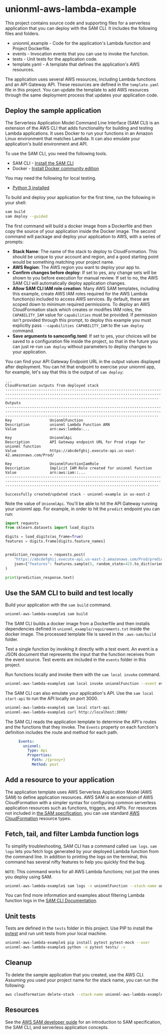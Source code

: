 # unionml-aws-lambda-example

This project contains source code and supporting files for a serverless application that you can deploy with the SAM CLI. It includes the following files and folders.

- unionml_example - Code for the application's Lambda function and Project Dockerfile.
- events - Invocation events that you can use to invoke the function.
- tests - Unit tests for the application code.
- template.yaml - A template that defines the application's AWS resources.

The application uses several AWS resources, including Lambda functions and an API Gateway API. These resources are defined in the `template.yaml` file in this project. You can update the template to add AWS resources through the same deployment process that updates your application code.

## Deploy the sample application

The Serverless Application Model Command Line Interface (SAM CLI) is an extension of the AWS CLI that adds functionality for building and testing Lambda applications. It uses Docker to run your functions in an Amazon Linux environment that matches Lambda. It can also emulate your application's build environment and API.

To use the SAM CLI, you need the following tools.

* SAM CLI - [Install the SAM CLI](https://docs.aws.amazon.com/serverless-application-model/latest/developerguide/serverless-sam-cli-install.html)
* Docker - [Install Docker community edition](https://hub.docker.com/search/?type=edition&offering=community)

You may need the following for local testing.
* [Python 3 installed](https://www.python.org/downloads/)

To build and deploy your application for the first time, run the following in your shell:

```bash
sam build
sam deploy --guided
```

The first command will build a docker image from a Dockerfile and then copy the source of your application inside the Docker image. The second command will package and deploy your application to AWS, with a series of prompts:

* **Stack Name**: The name of the stack to deploy to CloudFormation. This should be unique to your account and region, and a good starting point would be something matching your project name.
* **AWS Region**: The AWS region you want to deploy your app to.
* **Confirm changes before deploy**: If set to yes, any change sets will be shown to you before execution for manual review. If set to no, the AWS SAM CLI will automatically deploy application changes.
* **Allow SAM CLI IAM role creation**: Many AWS SAM templates, including this example, create AWS IAM roles required for the AWS Lambda function(s) included to access AWS services. By default, these are scoped down to minimum required permissions. To deploy an AWS CloudFormation stack which creates or modifies IAM roles, the `CAPABILITY_IAM` value for `capabilities` must be provided. If permission isn't provided through this prompt, to deploy this example you must explicitly pass `--capabilities CAPABILITY_IAM` to the `sam deploy` command.
* **Save arguments to samconfig.toml**: If set to yes, your choices will be saved to a configuration file inside the project, so that in the future you can just re-run `sam deploy` without parameters to deploy changes to your application.

You can find your API Gateway Endpoint URL in the output values displayed after deployment. You can hit that endpoint to exercise your unionml app, for example, let's say that this is the output of `sam deploy`:

``` asciidoc
...
CloudFormation outputs from deployed stack
-----------------------------------------------------------------------------------------------------------------------------------------------------------------------------------------------------------------
Outputs
-----------------------------------------------------------------------------------------------------------------------------------------------------------------------------------------------------------------
Key                 UnionmlFunction
Description         unionml Lambda Function ARN
Value               arn:aws:lambda:...

Key                 UnionmlApi
Description         API Gateway endpoint URL for Prod stage for unionml function
Value               https://abcdefghij.execute-api.us-east-42.amazonaws.com/Prod/

Key                 UnionmlFunctionIamRole
Description         Implicit IAM Role created for unionml function
Value               arn:aws:iam::...
-----------------------------------------------------------------------------------------------------------------------------------------------------------------------------------------------------------------

Successfully created/updated stack - unionml-example in us-east-2
```

Note the value of `UnionmlApi`. You'll be able to hit the API Gateway running your unionml app. For example, in order to hit the `predict` endpoint you can run:

``` python
import requests
from sklearn.datasets import load_digits

digits = load_digits(as_frame=True)
features = digits.frame[digits.feature_names]


prediction_response = requests.post(
    "https://abcdefghij.execute-api.us-east-2.amazonaws.com/Prod/predict",
    json={"features": features.sample(5, random_state=42).to_dict(orient="records")},
)

print(prediction_response.text)
```

## Use the SAM CLI to build and test locally

Build your application with the `sam build` command.

```bash
unionml-aws-lambda-example$ sam build
```

The SAM CLI builds a docker image from a Dockerfile and then installs dependencies defined in `unionml_example/requirements.txt` inside the docker image. The processed template file is saved in the `.aws-sam/build` folder.

Test a single function by invoking it directly with a test event. An event is a JSON document that represents the input that the function receives from the event source. Test events are included in the `events` folder in this project.

Run functions locally and invoke them with the `sam local invoke` command.

```bash
unionml-aws-lambda-example$ sam local invoke unionmlFunction --event events/event.json
```

The SAM CLI can also emulate your application's API. Use the `sam local start-api` to run the API locally on port 3000.

```bash
unionml-aws-lambda-example$ sam local start-api
unionml-aws-lambda-example$ curl http://localhost:3000/
```

The SAM CLI reads the application template to determine the API's routes and the functions that they invoke. The `Events` property on each function's definition includes the route and method for each path.

```yaml
      Events:
        unionml:
          Type: Api
          Properties:
            Path: /{proxy+}
            Method: post
```

## Add a resource to your application
The application template uses AWS Serverless Application Model (AWS SAM) to define application resources. AWS SAM is an extension of AWS CloudFormation with a simpler syntax for configuring common serverless application resources such as functions, triggers, and APIs. For resources not included in [the SAM specification](https://github.com/awslabs/serverless-application-model/blob/master/versions/2016-10-31.md), you can use standard [AWS CloudFormation](https://docs.aws.amazon.com/AWSCloudFormation/latest/UserGuide/aws-template-resource-type-ref.html) resource types.

## Fetch, tail, and filter Lambda function logs

To simplify troubleshooting, SAM CLI has a command called `sam logs`. `sam logs` lets you fetch logs generated by your deployed Lambda function from the command line. In addition to printing the logs on the terminal, this command has several nifty features to help you quickly find the bug.

`NOTE`: This command works for all AWS Lambda functions; not just the ones you deploy using SAM.

```bash
unionml-aws-lambda-example$ sam logs -n unionmlFunction --stack-name unionml-aws-lambda-example --tail
```

You can find more information and examples about filtering Lambda function logs in the [SAM CLI Documentation](https://docs.aws.amazon.com/serverless-application-model/latest/developerguide/serverless-sam-cli-logging.html).

## Unit tests

Tests are defined in the `tests` folder in this project. Use PIP to install the [pytest](https://docs.pytest.org/en/latest/) and run unit tests from your local machine.

```bash
unionml-aws-lambda-example$ pip install pytest pytest-mock --user
unionml-aws-lambda-example$ python -m pytest tests/ -v
```

## Cleanup

To delete the sample application that you created, use the AWS CLI. Assuming you used your project name for the stack name, you can run the following:

```bash
aws cloudformation delete-stack --stack-name unionml-aws-lambda-example
```

## Resources

See the [AWS SAM developer guide](https://docs.aws.amazon.com/serverless-application-model/latest/developerguide/what-is-sam.html) for an introduction to SAM specification, the SAM CLI, and serverless application concepts.
